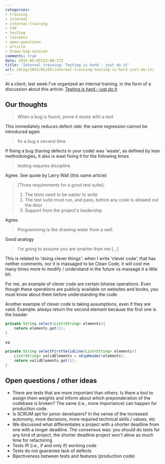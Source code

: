 ```yaml
---
categories:
- training
- internal
- internal-training
- tdd
- testing
- laziness
- open-questions
- article
- brown-bag-session
comments: true
date: 2015-05-05T23:00:17Z
title: 'Internal training: Testing is hard - just do it'
url: /blog/2015/05/05/internal-training-testing-is-hard-just-do-it/
---
```


At a client, last week I've organized an internal training, in the form of a discussion about this article: [Testing is hard - just do it][article]

## Our thoughts

> When a bug is found, prove it exists with a test

This immediately reduces defect rate: the same regression cannot be introduced again

>  fix a bug a second time

If fixing a bug (having defects in your code) was 'waste', as defined by lean methodologies, it also is wast fixing it for the following times

> testing requires discipline

Agree. See quote by Larry Wall (this same article)

> [Three requirements for a good test suite]:
>
>  1. The tests need to be easier to write
>  1. The test suite must run, and pass, before any code is allowed out the door
>  1. Support from the project's leadership

Agree.

> Programming is like drawing water from a well

Good analogy

> I'm going to assume you are smarter than me [...]

This is related to 'doing clever things': when I write 'clever code', that has neither comments, nor it is massaged to be Clean Code, it will cost me many times more to modify / understand in the future vs massage it a little bit.

For me, an example of clever code are certain bitwise operations. Even though these operations are publicly available on websites and books, you must know about them before understanding the code.

Another example of clever code is taking assumptions, even if they are valid. Example: always return the second element because the first one is the header

```java
private String select(List<String> elements){
	return elements.get(2);
}
```

vs

```java
private String selectFirstValidLine(List<String> elements){
	List<String> validElements = skipHeader(elements);
	return validElements.get(1);
}
```

## Open questions / other ideas

  * There are tests that are more important than others. Is there a tool to assign them weights and inform about which preponderation of the codebase is broken? The same (i.e., more importance) can happen for production code.
  * Is SCRUM apt for junior developers? In the sense of the increased autonomy, more decisions, more required technical skills / values, etc
  * We discussed what differentiates a project with a shorter deadline from one with a longer deadline. The consensus was: you should do tests for any kind of project, the shorter deadline project won't allow as much time for refactoring
  * Tests iff (i.e., if and only if) working code
  * Tests do not guarantee lack of defects
  * Bijectiveness between tests and features (production code)
  <!--
  Expand on this bijectiveness
  -->


[article]: http://davidsouther.com/#/posts/2013/10/30/testing-its-hard-just-do-it/
